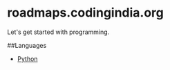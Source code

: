 # roadmaps.codingindia.org
Let's get started with programming.

##Languages
* [Python](https://github.com/codingindia/roadmaps.codingindia.org/blob/main/language/python.md)
